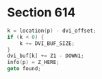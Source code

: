 # Section 614

```c << Change buffered instruction to |z| or |x| and |goto found| >>=
k = location(p) - dvi_offset;
if (k < 0) {
    k += DVI_BUF_SIZE;
}
dvi_buf[k] += Z1 - DOWN1;
info(p) = Z_HERE;
goto found;
```

